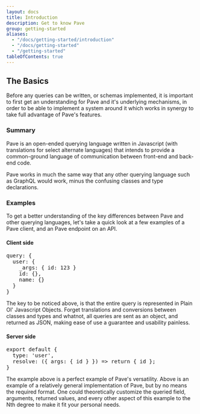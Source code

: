 ```yaml
---
layout: docs
title: Introduction
description: Get to know Pave
group: getting-started
aliases:
  - "/docs/getting-started/introduction"
  - "/docs/getting-started"
  - "/getting-started"
tableOfContents: true
---
```


## The Basics

Before any queries can be written, or schemas implemented, it is important to first get an understanding for Pave and it's underlying mechanisms, in order to be able to implement a system around it which works in synergy to take full advantage of Pave's features.


### Summary

Pave is an open-ended querying language written in Javascript (with translations for select alternate languages) that intends to provide a common-ground language of communication between front-end and back-end code.

Pave works in much the same way that any other querying language such as GraphQL would work, minus the confusing classes and type declarations.


### Examples

To get a better understanding of the key differences between Pave and other querying languages, let's take a quick look at a few examples of a Pave client, and an Pave endpoint on an API.


#### Client side

<div class="rounded border-2 border-gray-200 bg-gray-100 p-3">
<pre>
query: {
  user: {
    _args: { id: 123 }
    id: {},
    name: {}
  }
}</pre>
</div>

The key to be noticed above, is that the entire query is represented in Plain Ol' Javascript Objects. Forget translations and conversions between classes and types and whatnot, all queries are sent as an object, and returned as JSON, making ease of use a guarantee and usability painless.


#### Server side

<div class="rounded border-2 border-gray-200 bg-gray-100 p-3">
<pre>
export default {
  type: 'user',
  resolve: ({ args: { id } }) => return { id };
}</pre>
</div>

The example above is a perfect example of Pave's versatility. Above is an example of a relatively general implementation of Pave, but by no means the required format. One could theoretically customize the queried field, arguments, returned values, and every other aspect of this example to the Nth degree to make it fit your personal needs.
